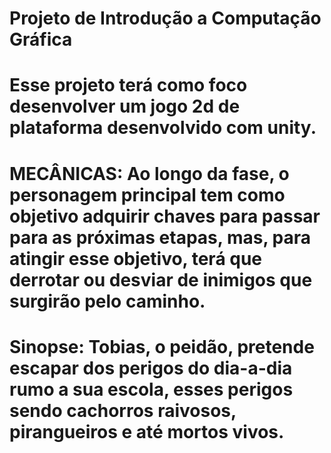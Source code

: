 # Projeto de Introdução a Computação Gráfica
# Esse projeto terá como foco desenvolver um jogo 2d de plataforma desenvolvido com unity.
# MECÂNICAS: Ao longo da fase, o personagem principal tem como objetivo adquirir chaves para passar para as próximas etapas, mas, para atingir esse objetivo, terá que derrotar ou desviar de inimigos que surgirão pelo caminho. 
# Sinopse: Tobias, o peidão, pretende escapar dos perigos do dia-a-dia rumo a sua escola, esses perigos sendo cachorros raivosos, pirangueiros e até mortos vivos.

